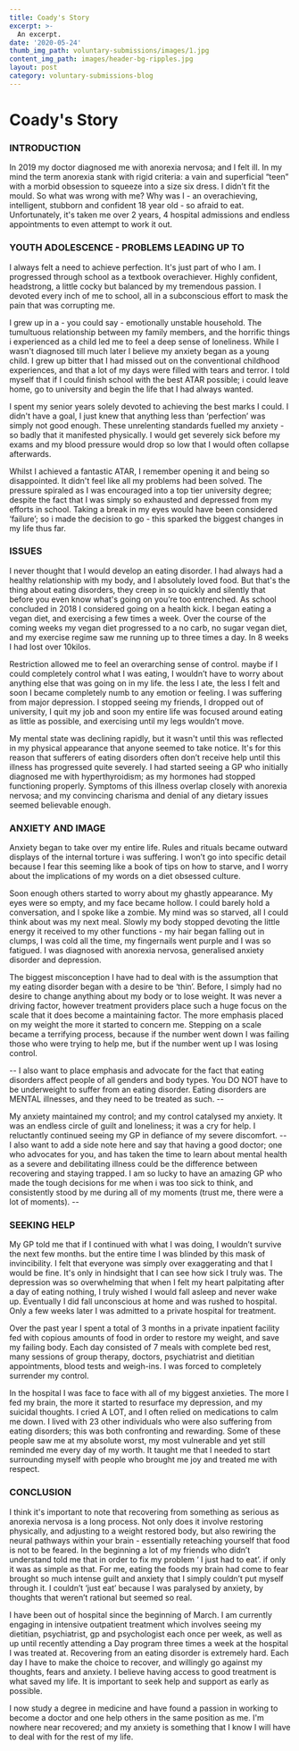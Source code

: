 ```yaml
---
title: Coady's Story
excerpt: >-
  An excerpt.
date: '2020-05-24'
thumb_img_path: voluntary-submissions/images/1.jpg
content_img_path: images/header-bg-ripples.jpg
layout: post
category: voluntary-submissions-blog
---
```


# Coady's Story

### INTRODUCTION

In 2019 my doctor diagnosed me with anorexia nervosa; and I felt ill. In my mind the term anorexia stank with rigid criteria: a vain and superficial “teen” with a morbid obsession to squeeze into a size six dress. I didn’t fit the mould. So what was wrong with me? Why was I - an overachieving, intelligent, stubborn and confident 18 year old - so afraid to eat. Unfortunately, it's taken me over 2 years, 4 hospital admissions and endless appointments to even attempt to work it out.

### YOUTH ADOLESCENCE - PROBLEMS LEADING UP TO

I always felt a need to achieve perfection. It's just part of who I am. I progressed through school as a textbook overachiever. Highly confident, headstrong, a little cocky but balanced by my tremendous passion. I devoted every inch of me to school, all in a subconscious effort to mask the pain that was corrupting me.

I grew up in a - you could say - emotionally unstable household. The tumultuous relationship between my family members, and the horrific things i experienced as a child led me to feel a deep sense of loneliness. While I wasn't diagnosed till much later I believe my anxiety began as a young child. I grew up bitter that I had missed out on the conventional childhood experiences, and that a lot of my days were filled with tears and terror. I told myself that if I could finish school with the best ATAR possible; i could leave home, go to university and begin the life that I had always wanted.

I spent my senior years solely devoted to achieving the best marks I could. I didn't have a goal, I just knew that anything less than ‘perfection’ was simply not good enough. These unrelenting standards fuelled my anxiety - so badly that it manifested physically. I would get severely sick before my exams and my blood pressure would drop so low that I would often collapse afterwards.

Whilst I achieved a fantastic ATAR, I remember opening it and being so disappointed. It didn't feel like all my problems had been solved. The pressure spiraled as I was encouraged into a top tier university degree; despite the fact that I was simply so exhausted and depressed from my efforts in school. Taking a break in my eyes would have been considered ‘failure’; so i made the decision to go - this sparked the biggest changes in my life thus far.

### ISSUES

I never thought that I would develop an eating disorder. I had always had a healthy relationship with my body, and I absolutely loved food. But that's the thing about eating disorders, they creep in so quickly and silently that before you even know what's going on you’re too entrenched. As school concluded in 2018 I considered going on a health kick. I began eating a vegan diet, and exercising a few times a week. Over the course of the coming weeks my vegan diet progressed to a no carb, no sugar vegan diet, and my exercise regime saw me running up to three times a day.  In 8 weeks I had lost over 10kilos.

Restriction allowed me to feel an overarching sense of control. maybe if I could completely control what I was eating, I wouldn’t have to worry about anything else that was going on in my life. the less I ate, the less I felt and soon I became completely numb to any emotion or feeling. I was suffering from major depression. I stopped seeing my friends, I dropped out of university, I quit my job and soon my entire life was focused around eating as little as possible, and exercising until my legs wouldn’t move.

My mental state was declining rapidly, but it wasn't until this was reflected in my physical appearance that anyone seemed to take notice. It's for this reason that sufferers of eating disorders often don’t receive help until this illness has progressed quite severely. I had started seeing a GP who initially diagnosed me with hyperthyroidism; as my hormones had stopped functioning properly. Symptoms of this illness overlap closely with anorexia nervosa; and my convincing charisma and denial of any dietary issues seemed believable enough.

### ANXIETY AND IMAGE

Anxiety began to take over my entire life. Rules and rituals became outward displays of the internal torture i was suffering. I won’t go into specific detail because I fear this seeming like a book of tips on how to starve, and I worry about the implications of my words on a diet obsessed culture.

Soon enough others started to worry about my ghastly appearance. My eyes were so empty, and my face became hollow. I could barely hold a conversation, and I spoke like a zombie. My mind was so starved, all I could think about was my next meal. Slowly my body stopped devoting the little energy it received to my other functions - my hair began falling out in clumps, I was cold all the time, my fingernails went purple and I was so fatigued. I was diagnosed with anorexia nervosa, generalised anxiety disorder and depression.

The biggest misconception I have had to deal with is the assumption that my eating disorder began with a desire to be ‘thin’. Before, I simply had no desire to change anything about my body or to lose weight. It was never a driving factor, however treatment providers place such a huge focus on the scale that it does become a maintaining factor. The more emphasis placed on my weight the more it started to concern me. Stepping on a scale became a terrifying process, because if the number went down I was failing those who were trying to help me, but if the number went up I was losing control.

-- I also want to place emphasis and advocate for the fact that eating disorders affect people of all genders and body types. You DO NOT have to be underweight to suffer from an eating disorder. Eating disorders are MENTAL illnesses, and they need to be treated as such. --

My anxiety maintained my control; and my control catalysed my anxiety. It was an endless circle of guilt and loneliness; it was a cry for help. I reluctantly continued seeing my GP in defiance of my severe discomfort. -- I also want to add a side note here and say that having a good doctor; one who advocates for you, and has taken the time to learn about mental health as a severe and debilitating illness could be the difference between recovering and staying trapped. I am so lucky to have an amazing GP who made the tough decisions for me when i was too sick to think, and consistently stood by me during all of my moments (trust me, there were a lot of moments). --

### SEEKING HELP

My GP told me that if I continued with what I was doing, I wouldn’t survive the next few months. but the entire time I was blinded by this mask of invincibility. I felt that everyone was simply over exaggerating and that I would be fine. It's only in hindsight that I can see how sick I truly was. The depression was so overwhelming that when I felt my heart palpitating after a day of eating nothing, I truly wished I would fall asleep and never wake up. Eventually I did fall unconscious at home and was rushed to hospital. Only a few weeks later I was admitted to a private hospital for treatment.

Over the past year I spent a total of 3 months in a private inpatient facility fed with copious amounts of food in order to restore my weight, and save my failing body. Each day consisted of 7 meals with complete bed rest, many sessions of group therapy, doctors, psychiatrist and dietitian appointments, blood tests and weigh-ins. I was forced to completely surrender my control.

In the hospital I was face to face with all of my biggest anxieties. The more I fed my brain, the more it started to resurface my depression, and my suicidal thoughts. I cried A LOT, and I often relied on medications to calm me down. I lived with 23 other individuals who were also suffering from eating disorders; this was both confronting and rewarding. Some of these people saw me at my absolute worst, my most vulnerable and yet still reminded me every day of my worth. It taught me that I needed to start surrounding myself with people who brought me joy and treated me with respect.

### CONCLUSION

I think it's important to note that recovering from something as serious as anorexia nervosa is a long process. Not only does it involve restoring physically, and adjusting to a weight restored body, but also rewiring the neural pathways within your brain - essentially reteaching yourself that food is not to be feared. In the beginning a lot of my friends who didn’t understand told me that in order to fix my problem ‘ I just had to eat’. if only it was as simple as that. For me, eating the foods my brain had come to fear brought so much intense guilt and anxiety that I simply couldn’t put myself through it. I couldn’t ‘just eat’ because I was paralysed by anxiety, by thoughts that weren’t rational but seemed so real.

I have been out of hospital since the beginning of March. I am currently engaging in intensive outpatient treatment which involves seeing my dietitian, psychiatrist, gp and psychologist each once per week, as well as up until recently attending a Day program three times a week at the hospital I was treated at. Recovering from an eating disorder is extremely hard. Each day I have to make the choice to recover, and willingly go against my thoughts, fears and anxiety. I believe having access to good treatment is what saved my life. It is important to seek help and support as early as possible.

I now study a degree in medicine and have found a passion in working to become a doctor and one help others in the same position as me. I'm nowhere near recovered; and my anxiety is something that I know I will have to deal with for the rest of my life.
